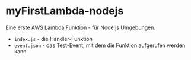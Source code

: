 # myFirstLambda-nodejs

Eine erste AWS Lambda Funktion - für Node.js Umgebungen.

- `index.js` - die Handler-Funktion
- `event.json` - das Test-Event, mit dem die Funktion aufgerufen werden kann
